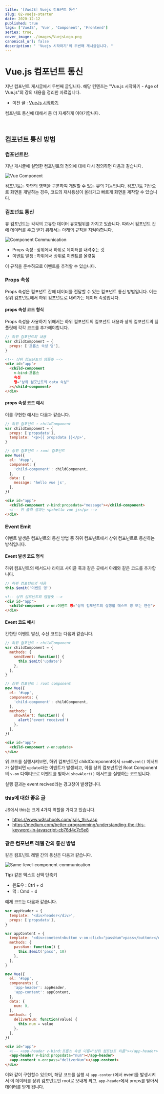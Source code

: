 ```yaml
---
title: '[VueJS] Vuejs 컴포넌트 통신'
slug: 02-vuejs-starter
date: 2020-12-12
published: true
tags: ['VueJS', 'Vue', 'Component', 'Frontend']
series: true,
cover_image: ./images/VuejsLogo.png
canonical_url: false
description: " 'Vuejs 시작하기'의 두번째 게시글입니다. "
---
```


# Vue.js 컴포넌트 통신

지난 컴포넌트 게시글에서 두번째 글입니다. 해당 컨텐츠는 "Vue.js 시작하기 - Age of Vue.js"의 강의 내용을 정리한 자료입니다.

- 이전 글 : [VueJs 시작하기](https://Azderica.github.io/01-vuejs-starter/)

컴포넌트 통신에 대해서 좀 더 자세하게 이야기합니다.

<br/>

## 컴포넌트 통신 방법

### 컴포넌트란.

지난 게시글에 설명한 컴포넌트의 정의에 대해 다시 정의하면 다음과 같습니다.

![Vue Component](https://user-images.githubusercontent.com/42582516/101981496-ba279900-3cb0-11eb-847a-925ab0532d09.png)

컴포넌트는 화면의 영역을 구분하여 개발할 수 있는 뷰의 기능입니다. 컴포넌트 기반으로 화면을 개발하는 경우, 코드의 재사용성이 올라가고 빠르게 화면을 제작할 수 있습니다.

### 컴포넌트 통신

뷰 컴포넌트는 각각의 고유한 데이터 유효범위를 가지고 있습니다. 따라서 컴포넌트 간에 데이터를 주고 받기 위해서는 아래의 규칙을 지켜야합니다.

![Component Communication](https://user-images.githubusercontent.com/42582516/101981570-489c1a80-3cb1-11eb-8a6a-709cf4f85144.png)

- Props 속성 : 상위에서 하위로 데이터를 내려주는 것
- 이벤트 발생 : 하위에서 상위로 이벤트를 올렺둠

이 규칙을 준수하므로 이벤트를 추적할 수 있습니다.

### Props 속성

Props 속성은 컴포넌트 간에 데이터를 전달할 수 있는 컴포넌트 통신 방법입니다. 이는 상위 컴포넌트에서 하위 컴포넌트로 내려가는 데이터 속성입니다.

#### props 속성 코드 형식

Props 속성을 사용하기 위해서는 하위 컴포넌트의 컴포넌트 내용과 상위 컴포넌트의 템플릿에 각각 코드를 추가해야합니다.

```js
// 하위 컴포넌트의 내용
var childComponent = {
  props: ['프롭스 속성 명'],
}
```

```html
<!-- 상위 컴포넌트의 템플릿 -->
<div id="app">
  <child-component
    v-bind:프롭스
    속성
    명="상위 컴포넌트의 data 속성"
  ></child-component>
</div>
```

#### props 속성 코드 예시

이를 구현한 예시는 다음과 같습니다.

```js
// 하위 컴포넌트 : childComponent
var childComponent = {
  props: ['propsdata'],
  template: '<p>{{ propsdata }}</p>',
}

// 상위 컴포넌트 : root 컴포넌트
new Vue({
  el: '#app',
  component: {
    'child-component': childComponent,
  },
  data: {
    message: 'hello vue js',
  },
})
```

```html
<div id="app">
  <child-component v-bind:propsdata="message"></child-component>
  <!-- 위 출력 결과는 <p>hello vue js</p> -->
</div>
```

### Event Emit

이벤트 발생은 컴포넌트의 통신 방법 중 하위 컴포넌트에서 상위 컴포넌트로 통신하는 방식입니다.

#### Event 발생 코드 형식

하위 컴포넌트의 메서드나 라이프 사이클 훅과 같은 곳에서 아래와 같은 코드를 추가합니다.

```js
// 하위 컴포턴트의 내용
this.$emit('이벤트 명')
```

```html
<!-- 상위 컴포넌트의 템플릿 -->
<div id="app">
  <child-component v-on:이벤트 명="상위 컴포넌트의 실행할 메스드 명 또는 연산">
</div>

```

#### Event 코드 예시

간한단 이벤트 발신, 수신 코드는 다음과 같습니다.

```js
// 하위 컴포넌트 : childComponent
var childComponent = {
  methods: {
    sendEvent: function() {
      this.$emit('update')
    },
  },
}

// 상위 컴포넌트 : root component
new Vue({
  el: '#app',
  components: {
    'child-component': childComponent,
  },
  methods: {
    showAlert: function() {
      alert('event received')
    },
  },
})
```

```html
<div id="app">
  <child-component v-on:update>
</div>

```

위 코드를 실행시켜보면, 하위 컴포넌트인 childComponent에서 `sendEvent()` 메서드가 실행되면 `update`라는 이벤트가 발생되고, 이를 상위 컴포넌트인 Root Component의 `v-on` 디렉티브로 이벤트를 받아서 `showAlert()` 메서드를 실행하는 코드입니다.

실행 결과는 event recived라는 경고창이 발생합니다.

### this에 대한 좋은 글

JS에서 this는 크게 4가지 역할을 가지고 있습니다.

- https://www.w3schools.com/js/js_this.asp
- https://medium.com/better-programming/understanding-the-this-keyword-in-javascript-cb76d4c7c5e8

### 같은 컴포넌트 레벨 간의 통신 방법

같은 컴포넌트 레벨 간의 통신은 다음과 같습니다.

![Same-level-component-communication](https://user-images.githubusercontent.com/42582516/102004260-69687c80-3d52-11eb-9402-7add8b3d2dd5.png)

Tip) 같은 텍스트 선택 단축키

- 윈도우 : Ctrl + d
- 맥 : Cmd + d

예제 코드는 다음과 같습니다.

```js
var appHeader = {
  template: '<div>header</div>',
  props: ['propsdata'],
}

var appContent = {
  template: '<div>conetent<button v-on:click="passNum">pass</button></div>',
  methods: {
    passNum: function() {
      this.$emit('pass', 10)
    },
  },
}

new Vue({
  el: '#app',
  components: {
    'app-header': appHeader,
    'app-content': appContent,
  },
  data: {
    num: 0,
  },
  methods: {
    deliverNum: function(value) {
      this.num = value
    },
  },
})
```

```html
<div id="app">
  <!-- <app-header v-bind:프롭스 속성 이름="상위 컴포넌트 이름"></app-header> -->
  <app-header v-bind:propsdata="num"></app-header>
  <app-content v-on:pass="deliverNum"></app-content>
</div>
```

이와 같이 구현할수 있으며, 해당 코드를 실행 시 `app-content`에서 event를 발생시켜서 이 데이터를 상위 컴포넌트인 root로 보내게 되고, `app-header`에서 props를 받아서 데이터를 받게 됩니다.
